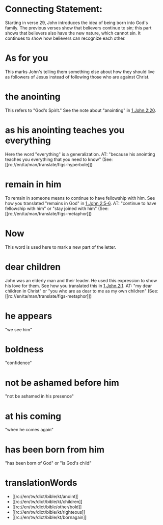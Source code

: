# Connecting Statement:

Starting in verse 29, John introduces the idea of being born into God's family. The previous verses show that believers continue to sin; this part shows that believers also have the new nature, which cannot sin. It continues to show how believers can recognize each other.

# As for you

This marks John's telling them something else about how they should live as followers of Jesus instead of following those who are against Christ.

# the anointing

This refers to "God's Spirit." See the note about "anointing" in [1 John 2:20](./20.md).

# as his anointing teaches you everything

Here the word "everything" is a generalization. AT: "because his anointing teaches you everything that you need to know" (See: [[rc://en/ta/man/translate/figs-hyperbole]])

# remain in him

To remain in someone means to continue to have fellowship with him. See how you translated "remains in God" in [1 John 2:5-6](./04.md). AT: "continue to have fellowship with him" or "stay joined with him" (See: [[rc://en/ta/man/translate/figs-metaphor]])

# Now

This word is used here to mark a new part of the letter.

# dear children

John was an elderly man and their leader. He used this expression to show his love for them. See how you translated this in [1 John 2:1](./01.md). AT: "my dear children in Christ" or "you who are as dear to me as my own children" (See: [[rc://en/ta/man/translate/figs-metaphor]])

# he appears

"we see him"

# boldness

"confidence"

# not be ashamed before him

"not be ashamed in his presence"

# at his coming

"when he comes again"

# has been born from him

"has been born of God" or "is God's child"

# translationWords

* [[rc://en/tw/dict/bible/kt/anoint]]
* [[rc://en/tw/dict/bible/kt/children]]
* [[rc://en/tw/dict/bible/other/bold]]
* [[rc://en/tw/dict/bible/kt/righteous]]
* [[rc://en/tw/dict/bible/kt/bornagain]]
